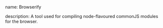 name: Browserify

description: A tool used for compiling node-flavoured commonJS modules for the browser.
